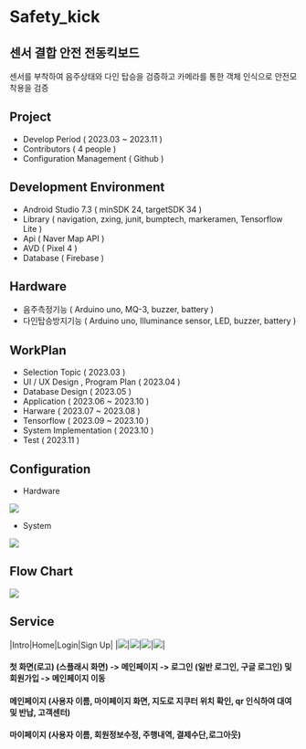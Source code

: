 # Safety_kick
## 센서 결합 안전 전동킥보드
센서를 부착하여 음주상태와 다인 탑승을 검증하고 카메라를 통한 객체 인식으로 안전모 착용을 검증

## Project
- Develop Period ( 2023.03 ~ 2023.11 )
- Contributors ( 4 people )
- Configuration Management ( Github )

## Development Environment
- Android Studio 7.3 ( minSDK 24, targetSDK 34 )
- Library ( navigation, zxing, junit, bumptech, markeramen, Tensorflow Lite )
- Api ( Naver Map API )
- AVD ( Pixel 4 )
- Database ( Firebase )

## Hardware
- 음주측정기능 ( Arduino uno, MQ-3, buzzer, battery )
- 다인탑승방지기능 ( Arduino uno, Illuminance sensor, LED, buzzer, battery )

## WorkPlan
- Selection Topic ( 2023.03 )
- UI / UX Design , Program Plan ( 2023.04 )
- Database Design ( 2023.05 )
- Application ( 2023.06 ~ 2023.10 )
- Harware ( 2023.07 ~ 2023.08 )
- Tensorflow ( 2023.09 ~ 2023.10 )
- System Implementation ( 2023.10 )
- Test ( 2023.11 )

## Configuration
- Hardware

<img src="https://github.com/Seong-A/safety_kick/assets/83965377/1db9455f-c547-4723-b055-41a0123d2761">

- System

<img src="https://github.com/Seong-A/safety_kick/assets/83965377/25cfb244-4798-4796-a950-fd4946c3194f">

## Flow Chart
<img src="https://github.com/Seong-A/safety_kick/assets/83965377/f0644727-6159-4432-b595-a8dff4cc94d3">

## Service 
|Intro|Home|Login|Sign Up|
|<img src="https://github.com/Seong-A/safety_kick/assets/83965377/e76cb386-8672-4c0e-a824-c3b0358c89cb">|<img src="https://github.com/Seong-A/safety_kick/assets/83965377/ba1e602f-a09b-4704-8b58-2ad17be3e56b">|<img src="https://github.com/Seong-A/safety_kick/assets/83965377/822ccf46-2856-4261-b23b-4edb015d7948">|<img src="https://github.com/Seong-A/safety_kick/assets/83965377/822ccf46-2856-4261-b23b-4edb015d7948">|


#### 첫 화면(로고) (스플래시 화면) -> 메인페이지 -> 로그인 (일반 로그인, 구글 로그인) 및 회원가입 -> 메인페이지 이동
#### 메인페이지 (사용자 이름, 마이페이지 화면, 지도로 지쿠터 위치 확인, qr 인식하여 대여 및 반납, 고객센터)
#### 마이페이지 (사용자 이름, 회원정보수정, 주행내역, 결제수단,로그아웃)

